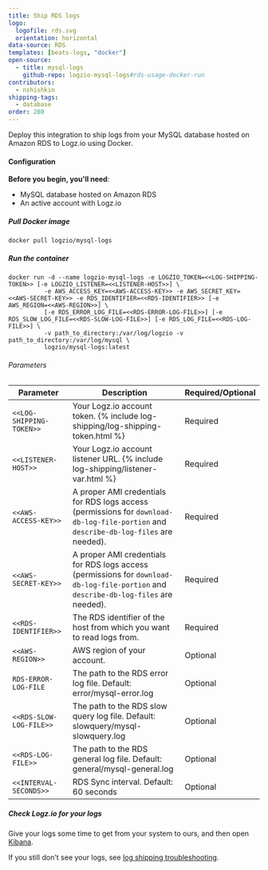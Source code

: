 ```yaml
---
title: Ship RDS logs
logo:
  logofile: rds.svg
  orientation: horizontal
data-source: RDS
templates: [beats-logs, "docker"]
open-source:
  - title: mysql-logs
    github-repo: logzio-mysql-logs#rds-usage-docker-run
contributors:
  - nshishkin
shipping-tags:
  - database
order: 280
---
```


Deploy this integration to ship logs from your MySQL database hosted on Amazon RDS to Logz.io using Docker.

#### Configuration

**Before you begin, you'll need**:

* MySQL database hosted on Amazon RDS
* An active account with Logz.io


<div class="tasklist">

##### Pull Docker image

```shell
docker pull logzio/mysql-logs
```

##### Run the container

```
docker run -d --name logzio-mysql-logs -e LOGZIO_TOKEN=<<LOG-SHIPPING-TOKEN>> [-e LOGZIO_LISTENER=<<LISTENER-HOST>>] \
          -e AWS_ACCESS_KEY=<<AWS-ACCESS-KEY>> -e AWS_SECRET_KEY=<<AWS-SECRET-KEY>> -e RDS_IDENTIFIER=<<RDS-IDENTIFIER>> [-e AWS_REGION=<<AWS-REGION>>] \
          [-e RDS_ERROR_LOG_FILE=<<RDS-ERROR-LOG-FILE>>] [-e RDS_SLOW_LOG_FILE=<<RDS-SLOW-LOG-FILE>>] [-e RDS_LOG_FILE=<<RDS-LOG-FILE>>] \
          -v path_to_directory:/var/log/logzio -v path_to_directory:/var/log/mysql \
          logzio/mysql-logs:latest
```

###### Parameters

| Parameter | Description | Required/Optional |
|---|---|---|
| `<<LOG-SHIPPING-TOKEN>>` | Your Logz.io account token. {% include log-shipping/log-shipping-token.html %}   | Required |
| `<<LISTENER-HOST>>` | Your Logz.io account listener URL. {% include log-shipping/listener-var.html %} | Required |
| `<<AWS-ACCESS-KEY>>` | A proper AMI credentials for RDS logs access (permissions for `download-db-log-file-portion` and `describe-db-log-files` are needed). | Required |
| `<<AWS-SECRET-KEY>>` | A proper AMI credentials for RDS logs access (permissions for `download-db-log-file-portion` and `describe-db-log-files` are needed). | Required |
| `<<RDS-IDENTIFIER>>` |  The RDS identifier of the host from which you want to read logs from. | Required |
| `<<AWS-REGION>>` | AWS region of your account. | Optional |
| `RDS-ERROR-LOG-FILE` | The path to the RDS error log file. Default: error/mysql-error.log | Optional |
| `<<RDS-SLOW-LOG-FILE>>` | The path to the RDS slow query log file. Default: slowquery/mysql-slowquery.log | Optional |
| `<<RDS-LOG-FILE>>` | The path to the RDS general log file. Default: general/mysql-general.log | Optional |
| `<<INTERVAL-SECONDS>>` | RDS Sync interval. Default: 60 seconds | Optional |


##### Check Logz.io for your logs

Give your logs some time to get from your system to ours, and then open [Kibana](https://app.logz.io/#/dashboard/kibana).

If you still don't see your logs, see [log shipping troubleshooting]({{site.baseurl}}/user-guide/log-shipping/log-shipping-troubleshooting.html).
